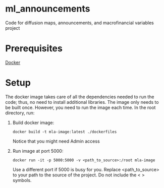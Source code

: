 # ml_announcements
Code for diffusion maps, announcements, and macrofinancial variables project

# Prerequisites
[Docker](https://docs.docker.com/get-started)

# Setup 
The docker image takes care of all the dependencies needed to run the code; thus, no need to install additional libraries. 
The image only needs to be built once. However, you need to run the image each time. In the root directory, run:
<ol>
<li> Build docker image: 

```
docker build -t mla-image:latest ./dockerfiles
```
Notice that you might need Admin access
<li> Run image at port 5000:

```
docker run -it -p 5000:5000 -v <path_to_source>:/root mla-image
```
Use a different port if 5000 is busy for you. Replace <path_to_source> to your path to the source of the project. Do not include the < > symbols. 

</ol>
